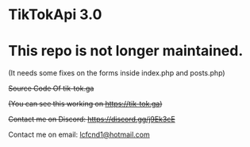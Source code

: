 # TikTokApi 3.0
# This repo is not longer maintained.

(It needs some fixes on the forms inside index.php and posts.php)

~~Source Code Of  tik-tok.ga~~

~~(You can see this working on https://tik-tok.ga)~~

~~Contact me on Discord: https://discord.gg/j9Ek3cE~~

Contact me on email: lcfcnd1@hotmail.com
